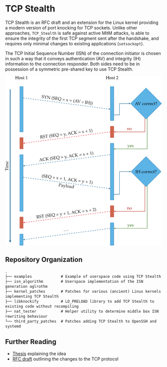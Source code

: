 # TCP Stealth

TCP Stealth is an RFC draft and an extension for the Linux kernel providing a modern version of port knocking for TCP sockets. Unlike other approaches, `TCP_Stealth` is safe against active MitM attacks, is able to ensure the integrity of the first TCP segment sent after the handshake, and requires only minimal changes to existing applications (`setsockopt`).

The TCP Initial Sequence Number (ISN) of the connection initiator is chosen in such a way that it conveys authentication (AV) and integrity (IH) information to the connection responder. Both sides need to be in possession of a symmetric pre-shared key to use TCP Stealth.

![TCP three way handshake with stealth additions](tcp_flow.svg)

## Repository Organization

```
.
├── examples             # Example of userspace code using TCP Stealth
├── isn_algorithm        # Userspace implementation of the ISN generation aglrothm
├── kernel_patches       # Patches for various (ancient) Linux kernels implementing TCP Stealth
├── libknockify          # LD_PRELOAD library to add TCP Stealth to existing code without recompiling
├── nat_tester           # Helper utility to determine middle box ISN rewriting behaviour
└── third_party_patches  # Patches adding TCP Stealth to OpenSSH and systemd
```

## Further Reading

- [Thesis](https://kirschju.re/docs/kirsch-2014-kernel-port-knocking.pdf) explaining the idea
- [RFC draft](https://datatracker.ietf.org/doc/draft-kirsch-ietf-tcp-stealth/) outlining the changes to the TCP protocol

